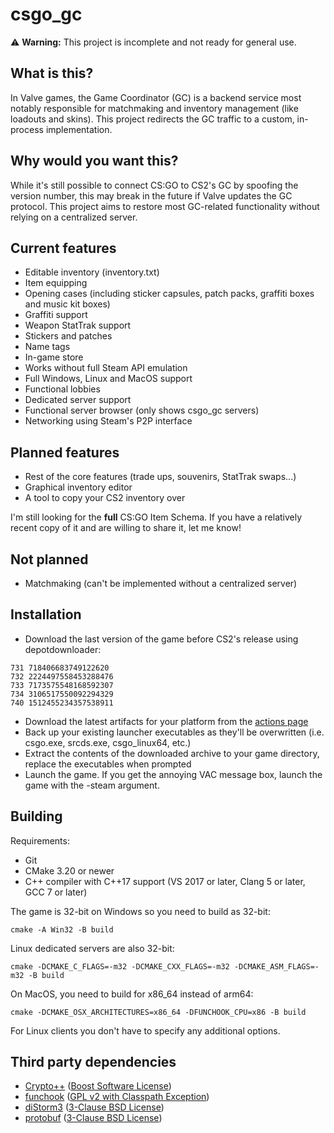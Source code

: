 # csgo_gc

⚠️ **Warning:** This project is incomplete and not ready for general use.

## What is this?
In Valve games, the Game Coordinator (GC) is a backend service most notably responsible for matchmaking and inventory management (like loadouts and skins). This project redirects the GC traffic to a custom, in-process implementation.

## Why would you want this?
While it's still possible to connect CS:GO to CS2's GC by spoofing the version number, this may break in the future if Valve updates the GC protocol. This project aims to restore most GC-related functionality without relying on a centralized server.

## Current features
- Editable inventory (inventory.txt)
- Item equipping
- Opening cases (including sticker capsules, patch packs, graffiti boxes and music kit boxes)
- Graffiti support
- Weapon StatTrak support
- Stickers and patches
- Name tags
- In-game store
- Works without full Steam API emulation
- Full Windows, Linux and MacOS support
- Functional lobbies
- Dedicated server support
- Functional server browser (only shows csgo_gc servers)
- Networking using Steam's P2P interface

## Planned features
- Rest of the core features (trade ups, souvenirs, StatTrak swaps...)
- Graphical inventory editor
- A tool to copy your CS2 inventory over

I'm still looking for the **full** CS:GO Item Schema. If you have a relatively recent copy of it and are willing to share it, let me know!

## Not planned
- Matchmaking (can't be implemented without a centralized server)

## Installation
- Download the last version of the game before CS2's release using depotdownloader:
```
731 718406683749122620
732 2224497558453288476
733 7173575548168592307
734 3106517550092294329
740 1512455234357538911
```
- Download the latest artifacts for your platform from the [actions page](https://github.com/mikkokko/csgo_gc/actions)
- Back up your existing launcher executables as they'll be overwritten (i.e. csgo.exe, srcds.exe, csgo_linux64, etc.)
- Extract the contents of the downloaded archive to your game directory, replace the executables when prompted
- Launch the game. If you get the annoying VAC message box, launch the game with the -steam argument.

## Building
Requirements:
- Git
- CMake 3.20 or newer
- C++ compiler with C++17 support (VS 2017 or later, Clang 5 or later, GCC 7 or later)

The game is 32-bit on Windows so you need to build as 32-bit:

`cmake -A Win32 -B build`

Linux dedicated servers are also 32-bit:

`cmake -DCMAKE_C_FLAGS=-m32 -DCMAKE_CXX_FLAGS=-m32 -DCMAKE_ASM_FLAGS=-m32 -B build`

On MacOS, you need to build for x86_64 instead of arm64:

`cmake -DCMAKE_OSX_ARCHITECTURES=x86_64 -DFUNCHOOK_CPU=x86 -B build`

For Linux clients you don't have to specify any additional options.

## Third party dependencies
- [Crypto++](https://github.com/weidai11/cryptopp) ([Boost Software License](https://github.com/weidai11/cryptopp/blob/master/License.txt))
- [funchook](https://github.com/kubo/funchook) ([GPL v2 with Classpath Exception](https://github.com/kubo/funchook/blob/master/LICENSE))
- [diStorm3](https://github.com/gdabah/distorm) ([3-Clause BSD License](https://github.com/gdabah/distorm/blob/master/COPYING))
- [protobuf](https://github.com/protocolbuffers/protobuf) ([3-Clause BSD License](https://github.com/protocolbuffers/protobuf/blob/main/LICENSE))
